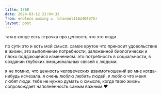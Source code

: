 ```yaml
---
title: 1760
date: 2024-03-12 21:04:33
from: endless шизing ⍼ (channel1162404975)
layout: post
---
```


там в конце есть строчка про ценность что это люди

по сути это и есть мой смысл. самое крутое что приносит удовольствие в жизни, это выполнение потребности, заложенной биологически и плохо поддающейся изменениям. это потребность в социальности, в создании глубоких эмоциональных связей с людьми.

я не помню, что ценность человеческих взаимотношений во мне когда-нибудь исчезала. я очень люблю любить людей, я люблю что меня любят люди. тебе не нужно думать о смысле, когда твою жизнь сопровождает наполненность самым важным ❤️
